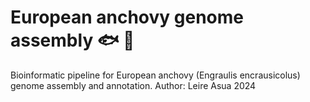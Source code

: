 # European anchovy genome assembly :fish: :dna:

Bioinformatic pipeline for European anchovy (Engraulis encrausicolus) genome assembly and annotation.
Author: Leire Asua  2024
